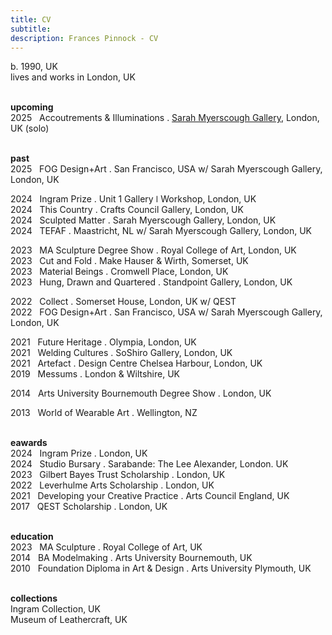 ```yaml
---
title: CV
subtitle: 
description: Frances Pinnock - CV
---
```

  
b. 1990, UK  
lives and works in London, UK  
<br />  
 

**upcoming**  
2025&nbsp;&nbsp;&nbsp;Accoutrements & Illuminations . [Sarah Myerscough Gallery](https://www.sarahmyerscough.com/exhibitions/70-frances-pinnock-solo-show-gallery-solo-show-2025/), London, UK (solo)  
<br />  

**past**  
2025&nbsp;&nbsp;&nbsp;FOG Design+Art . San Francisco, USA w/ Sarah Myerscough Gallery, London, UK  


2024&nbsp;&nbsp;&nbsp;Ingram Prize . Unit 1 Gallery ǀ Workshop, London, UK  
2024&nbsp;&nbsp;&nbsp;This Country . Crafts Council Gallery, London, UK  
2024&nbsp;&nbsp;&nbsp;Sculpted Matter . Sarah Myerscough Gallery, London, UK  
2024&nbsp;&nbsp;&nbsp;TEFAF . Maastricht, NL w/ Sarah Myerscough Gallery, London, UK  

2023&nbsp;&nbsp;&nbsp;MA Sculpture Degree Show . Royal College of Art, London, UK  
2023&nbsp;&nbsp;&nbsp;Cut and Fold . Make Hauser & Wirth, Somerset, UK  
2023&nbsp;&nbsp;&nbsp;Material Beings . Cromwell Place, London, UK  
2023&nbsp;&nbsp;&nbsp;Hung, Drawn and Quartered . Standpoint Gallery, London, UK  

2022&nbsp;&nbsp;&nbsp;Collect . Somerset House, London, UK  w/ QEST  
2022&nbsp;&nbsp;&nbsp;FOG Design+Art . San Francisco, USA w/ Sarah Myerscough Gallery, London, UK  

2021&nbsp;&nbsp;&nbsp;Future Heritage . Olympia, London, UK  
2021&nbsp;&nbsp;&nbsp;Welding Cultures . SoShiro Gallery, London, UK  
2021&nbsp;&nbsp;&nbsp;Artefact . Design Centre Chelsea Harbour, London, UK  
2019&nbsp;&nbsp;&nbsp;Messums . London & Wiltshire, UK  

2014&nbsp;&nbsp;&nbsp;Arts University Bournemouth Degree Show . London, UK  

2013&nbsp;&nbsp;&nbsp;World of Wearable Art . Wellington, NZ  
<br />  

**eawards**  
2024&nbsp;&nbsp;&nbsp;Ingram Prize . London, UK  
2024&nbsp;&nbsp;&nbsp;Studio Bursary . Sarabande: The Lee Alexander, London. UK  
2023&nbsp;&nbsp;&nbsp;Gilbert Bayes Trust Scholarship . London, UK  
2022&nbsp;&nbsp;&nbsp;Leverhulme Arts Scholarship . London, UK  
2021&nbsp;&nbsp;&nbsp;Developing your Creative Practice . Arts Council England, UK  
2017&nbsp;&nbsp;&nbsp;QEST Scholarship . London, UK  
<br />  

**education**  
2023&nbsp;&nbsp;&nbsp;MA Sculpture . Royal College of Art, UK  
2014&nbsp;&nbsp;&nbsp;BA Modelmaking . Arts University Bournemouth, UK  
2010&nbsp;&nbsp;&nbsp;Foundation Diploma in Art & Design . Arts University Plymouth, UK  
<br />  

**collections**  
Ingram Collection, UK  
Museum of Leathercraft, UK  
<br /> 




  










 



  










 











